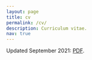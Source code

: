 ```yaml
---
layout: page
title: cv
permalink: /cv/
description: Curriculum vitae.
nav: true
---
```


Updated September 2021: [PDF](/assets/pdf/HenriqueCV-Sep2021.pdf).
